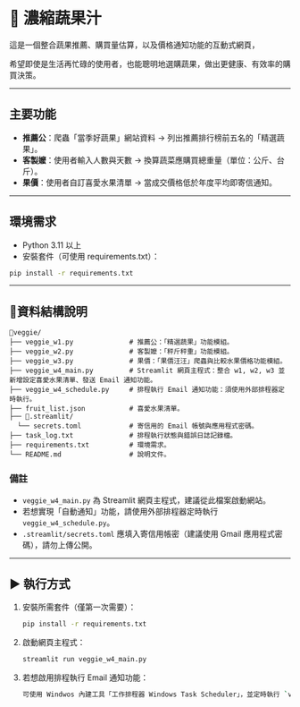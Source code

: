 # 🍹 濃縮蔬果汁

這是一個整合蔬果推薦、購買量估算，以及價格通知功能的互動式網頁，  

希望即使是生活再忙碌的使用者，也能聰明地選購蔬果，做出更健康、有效率的購買決策。

---

## 主要功能

- **推薦公**：爬蟲「當季好蔬果」網站資料 → 列出推薦排行榜前五名的「精選蔬果」。  
- **客製嬤**：使用者輸入人數與天數 → 換算蔬菜應購買總重量（單位：公斤、台斤）。  
- **果價**：使用者自訂喜愛水果清單 → 當成交價格低於年度平均即寄信通知。

---

## 環境需求

- Python 3.11 以上  
- 安裝套件（可使用 requirements.txt）：

```bash
pip install -r requirements.txt
```

---

## 📁資料結構說明

```
📁veggie/
├── veggie_w1.py              # 推薦公：「精選蔬果」功能模組。
├── veggie_w2.py              # 客製嬤：「秤斤秤重」功能模組。
├── veggie_w3.py              # 果價：「果價汪汪」爬蟲與比較水果價格功能模組。
├── veggie_w4_main.py         # Streamlit 網頁主程式：整合 w1, w2, w3 並新增設定喜愛水果清單、發送 Email 通知功能。
├── veggie_w4_schedule.py     # 排程執行 Email 通知功能：須使用外部排程器定時執行。
├── fruit_list.json           # 喜愛水果清單。
├── 📁.streamlit/
  └── secrets.toml            # 寄信用的 Email 帳號與應用程式密碼。
├── task_log.txt              # 排程執行狀態與錯誤日誌記錄檔。
├── requirements.txt          # 環境需求。
└── README.md                 # 說明文件。
```

### 備註

- `veggie_w4_main.py` 為 Streamlit 網頁主程式，建議從此檔案啟動網站。
- 若想實現「自動通知」功能，請使用外部排程器定時執行 `veggie_w4_schedule.py`。
- `.streamlit/secrets.toml` 應填入寄信用帳密（建議使用 Gmail 應用程式密碼），請勿上傳公開。

---

## ▶️ 執行方式

1. 安裝所需套件（僅第一次需要）：

   ```bash
   pip install -r requirements.txt
   ```

2. 啟動網頁主程式：

   ```bash
   streamlit run veggie_w4_main.py
   ```

3. 若想啟用排程執行 Email 通知功能：

   ```bash
   可使用 Windwos 內建工具「工作排程器 Windows Task Scheduler」，並定時執行 `veggie_w4_schedule.py`，自動發送水果價格通知信件。
    ```

